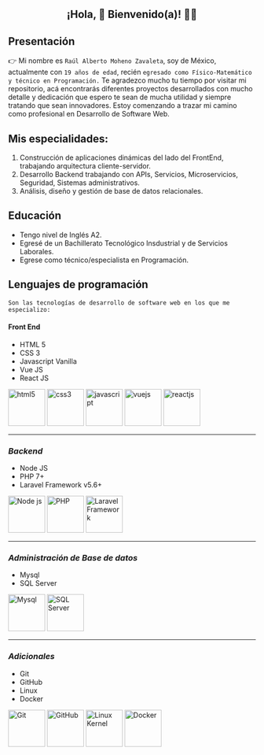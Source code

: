<h2 align="center">¡Hola, 👊 Bienvenido(a)! 👋😼 </h2>

## Presentación
👉 Mi nombre es `Raúl Alberto Moheno Zavaleta`, soy de México, actualmente con `19 años de edad`, recién `egresado como Físico-Matemático y técnico en Programación.` Te agradezco mucho tu tiempo por visitar mi repositorio, acá encontrarás diferentes proyectos desarrollados con mucho detalle y dedicación que espero te sean de mucha utilidad y siempre tratando que sean innovadores. Estoy comenzando a trazar mi camino como profesional en Desarrollo de Software Web.

## Mis especialidades:
1. Construcción de aplicaciones dinámicas del lado del FrontEnd, trabajando arquitectura cliente-servidor.
2. Desarrollo Backend trabajando con APIs, Servicios, Microservicios, Seguridad, Sistemas administrativos.
3. Análisis, diseño y gestión de base de datos relacionales.

## Educación
- Tengo nivel de Inglés A2.
- Egresé de un Bachillerato Tecnológico Insdustrial y de Servicios Laborales.
- Egrese como técnico/especialista en Programación.

## Lenguajes de programación
```
Son las tecnologías de desarrollo de software web en los que me especializo:
```
#### Front End
- HTML 5
- CSS 3
- Javascript Vanilla
- Vue JS
- React JS

<a target="_blank" rel="noopener noreferrer" href="https://developer.mozilla.org/es/docs/Glossary/HTML5"><img src="https://camo.githubusercontent.com/e6ffccbe3d0404e65655b6b8f964de87e0277310ad617730039482ccb7c3ea14/68747470733a2f2f63646e2e69636f6e2d69636f6e732e636f6d2f69636f6e73322f31372f504e472f3235362f736f6369616c5f68746d6c355f313937302e706e67" alt="html5" data-canonical-src="https://cdn.icon-icons.com/icons2/17/PNG/256/social_html5_1970.png" style="max-width: 100%;" width="75" height="75"></a>
<a target="_blank" rel="noopener noreferrer" href="https://developer.mozilla.org/es/docs/Learn/CSS"><img src="https://camo.githubusercontent.com/3aba05ae1c889f6298db20ab2526351fc93b3e134e3128315b35bc961f01693d/68747470733a2f2f63646e2e69636f6e2d69636f6e732e636f6d2f69636f6e73322f3130302f504e472f3235362f637373335f736f6369616c6e6574776f726b5f31373435302e706e67" alt="css3" data-canonical-src="https://cdn.icon-icons.com/icons2/100/PNG/256/css3_socialnetwork_17450.png" style="max-width: 100%;" width="75" height="75"></a> <a target="_blank" rel="noopener noreferrer" href="https://developer.mozilla.org/es/docs/Web/JavaScript"><img src="https://cdn.icon-icons.com/icons2/2108/PNG/512/javascript_icon_130900.png" alt="javascript" data-canonical-src="https://cdn.icon-icons.com/icons2/100/PNG/256/css3_socialnetwork_17450.png" style="max-width: 100%;" width="75" height="75"></a> <a target="_blank" rel="noopener noreferrer" href="https://vuejs.org/"><img src="https://cdn.icon-icons.com/icons2/2415/PNG/512/vuejs_original_logo_icon_146304.png" alt="vuejs" data-canonical-src="https://cdn.icon-icons.com/icons2/100/PNG/256/css3_socialnetwork_17450.png" style="max-width: 100%;" width="75" height="75"></a> <a target="_blank" rel="noopener noreferrer" href="https://es.reactjs.org/"><img src="https://cdn.icon-icons.com/icons2/2415/PNG/512/react_original_logo_icon_146374.png" alt="reactjs" data-canonical-src="https://cdn.icon-icons.com/icons2/100/PNG/256/css3_socialnetwork_17450.png" style="max-width: 100%;" width="75" height="75"></a>

___
### *Backend*
- Node JS
- PHP 7+
- Laravel Framework v5.6+

<a target="_blank" rel="noopener noreferrer" href="https://nodejs.org/es/docs/"><img src="https://upload.wikimedia.org/wikipedia/commons/d/d9/Node.js_logo.svg" alt="Node js" data-canonical-src="https://cdn.icon-icons.com/icons2/17/PNG/256/social_html5_1970.png" style="max-width: 100%;" width="75" height="75"></a> <a target="_blank" rel="noopener noreferrer" href="https://www.php.net/docs.php"><img src="https://cdn.icon-icons.com/icons2/2107/PNG/512/file_type_php_icon_130266.png" alt="PHP" data-canonical-src="https://cdn.icon-icons.com/icons2/17/PNG/256/social_html5_1970.png" style="max-width: 100%;" width="75" height="75"></a> <a target="_blank" rel="noopener noreferrer" href="https://laravel.com/"><img src="https://cdn.icon-icons.com/icons2/2415/PNG/512/laravel_plain_logo_icon_146438.png" alt="Laravel Framework" data-canonical-src="https://cdn.icon-icons.com/icons2/17/PNG/256/social_html5_1970.png" style="max-width: 100%;" width="75" height="75"></a>

___
### *Administración de Base de datos*
- Mysql
- SQL Server

<a target="_blank" rel="noopener noreferrer" href="https://dev.mysql.com/doc/"><img src="https://cdn.icon-icons.com/icons2/2415/PNG/512/mysql_original_wordmark_logo_icon_146417.png" alt="Mysql" data-canonical-src="https://cdn.icon-icons.com/icons2/17/PNG/256/social_html5_1970.png" style="max-width: 100%;" width="75" height="75"></a> <a target="_blank" rel="noopener noreferrer" href="https://docs.microsoft.com/en-us/sql/sql-server/?view=sql-server-ver15"><img src="https://cdn.icon-icons.com/icons2/9/PNG/256/sql_racer_gamedatabase_sql_1526.png" alt="SQL Server" data-canonical-src="https://cdn.icon-icons.com/icons2/17/PNG/256/social_html5_1970.png" style="max-width: 100%;" width="75" height="75"></a>

___
### *Adicionales*
- Git
- GitHub
- Linux
- Docker

<a target="_blank" rel="noopener noreferrer" href="https://git-scm.com/doc"><img src="https://cdn.icon-icons.com/icons2/2107/PNG/512/file_type_git_icon_130581.png" alt="Git" data-canonical-src="https://cdn.icon-icons.com/icons2/17/PNG/256/social_html5_1970.png" style="max-width: 100%;" width="75" height="75"></a> <a target="_blank" rel="noopener noreferrer" href="https://docs.github.com/es"><img src="https://cdn.icon-icons.com/icons2/673/PNG/512/github_icon-icons.com_60477.png" alt="GitHub" data-canonical-src="https://cdn.icon-icons.com/icons2/17/PNG/256/social_html5_1970.png" style="max-width: 100%;" width="75" height="75"></a> <a target="_blank" rel="noopener noreferrer" href="https://www.kernel.org/doc/html/latest/"><img src="https://cdn.icon-icons.com/icons2/46/PNG/128/linux_penguin_animal_9362.png" alt="Linux Kernel" data-canonical-src="https://cdn.icon-icons.com/icons2/17/PNG/256/social_html5_1970.png" style="max-width: 100%;" width="75" height="75"></a> <a target="_blank" rel="noopener noreferrer" href="https://docs.docker.com/"><img src="https://cdn.icon-icons.com/icons2/2107/PNG/512/file_type_docker_icon_130643.png" alt="Docker" data-canonical-src="https://cdn.icon-icons.com/icons2/17/PNG/256/social_html5_1970.png" style="max-width: 100%;" width="75" height="75"></a>
